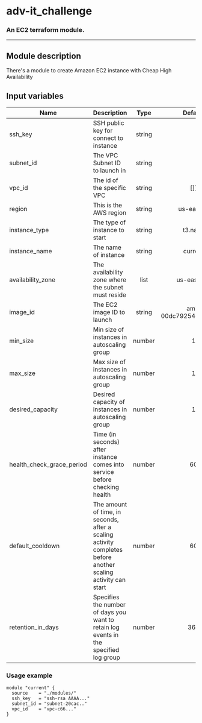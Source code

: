 # adv-it_challenge

### An EC2 terraform module.

---
## Module description

There's a module to create Amazon EC2 instance with Cheap High Availability

## Input variables

| Name | Description | Type | Default | Required |
|------|-------------|:----:|:-------:|:--------:|
| ssh_key |SSH public key for connect to instance| string | |yes |
| subnet_id | The VPC Subnet ID to launch in | string |  | yes |
| vpc_id | The id of the specific VPC | string | []] | yes |
| region | This is the AWS region | string | us-east-1 | no |
| instance_type | The type of instance to start | string | t3.nano | no |
| instance_name | The name of instance | string | current | no |
| availability_zone | The availability zone where the subnet must reside | list | us-east-1b | no |
| image_id | The EC2 image ID to launch | string | ami-00dc79254d0461090 | no |
| min_size | Min size of instances in autoscaling group | number | 1 | no|
| max_size | Max size of instances in autoscaling group | number | 1 | no|
| desired_capacity | Desired capacity of instances in autoscaling group | number | 1 | no|
| health_check_grace_period | Time (in seconds) after instance comes into service before checking health | number | 60 | no |
| default_cooldown | The amount of time, in seconds, after a scaling activity completes before another scaling activity can start | number | 60 | no |
| retention_in_days | Specifies the number of days you want to retain log events in the specified log group | number | 365 | no |
                                                                                                                     
                                                                                                                        
### Usage example
```
module "current" {
  source    = "./modules/"
  ssh_key   = "ssh-rsa AAAA..."
  subnet_id = "subnet-20cac.."
  vpc_id    = "vpc-c66..."
}
```
